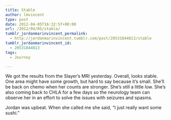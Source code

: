 ```yaml
---
title: Stable
author: lmvincent
type: post
date: 2012-04-05T16:32:57+00:00
url: /2012/04/05/stable/
tumblr_jordanmarinvincent_permalink:
  - http://jordanmarinvincent.tumblr.com/post/20531844813/stable
tumblr_jordanmarinvincent_id:
  - 20531844813
tags:
  - Journey

---
```

We got the results from the Slayer&rsquo;s MRI yesterday. Overall, looks stable. One area might have some growth, but hard to say because it&rsquo;s small. She&rsquo;ll be back on chemo when her counts are stronger. She&rsquo;s still a little low. She&rsquo;s also coming back to CHLA for a few days so the neurology team can observe her in an effort to solve the issues with seizures and spasms. 

Jordan was upbeat. When she called me she said, &ldquo;I just really want some sushi.&rdquo;